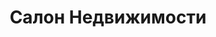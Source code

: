 --- 
title: "Салон Недвижимости" 
site: "www.crimea-property.com.ua" 
town: "Ялта" 
tel: ["+38 (066) 220-77-11, +38 (097) 738-69-99"] 
address: "Россия, Республика Крым, г. Ялта, парк им. Гагарина 9" 
mail: "info@crimea-property.com, sales@zz.ua" 
--- 